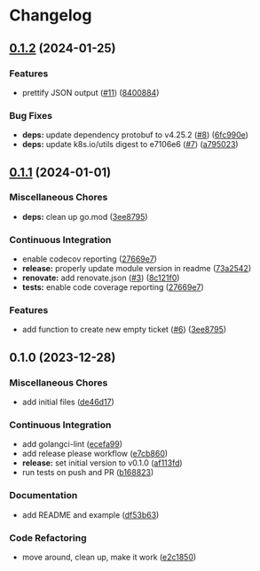 # Changelog

## [0.1.2](https://github.com/nobbs/mapr-ticket-parser/compare/v0.1.1...v0.1.2) (2024-01-25)


### Features

* prettify JSON output ([#11](https://github.com/nobbs/mapr-ticket-parser/issues/11)) ([8400884](https://github.com/nobbs/mapr-ticket-parser/commit/8400884758d9f123b75717313bf1f2a007bd435a))


### Bug Fixes

* **deps:** update dependency protobuf to v4.25.2 ([#8](https://github.com/nobbs/mapr-ticket-parser/issues/8)) ([6fc990e](https://github.com/nobbs/mapr-ticket-parser/commit/6fc990ed54b90ff85ea7e61622fcaae919f6e358))
* **deps:** update k8s.io/utils digest to e7106e6 ([#7](https://github.com/nobbs/mapr-ticket-parser/issues/7)) ([a795023](https://github.com/nobbs/mapr-ticket-parser/commit/a795023c36df490e16ec9f8c8ddcec2cc7363ae3))

## [0.1.1](https://github.com/nobbs/mapr-ticket-parser/compare/v0.1.0...v0.1.1) (2024-01-01)


### Miscellaneous Chores

* **deps:** clean up go.mod ([3ee8795](https://github.com/nobbs/mapr-ticket-parser/commit/3ee8795ab7cc6712997a8240b7d522ffe5f690f3))


### Continuous Integration

* enable codecov reporting ([27669e7](https://github.com/nobbs/mapr-ticket-parser/commit/27669e7885049cdcf67f5a9537820d101d1d3851))
* **release:** properly update module version in readme ([73a2542](https://github.com/nobbs/mapr-ticket-parser/commit/73a25421f5c8ded3df87e22810a641097cc9fe17))
* **renovate:** add renovate.json ([#3](https://github.com/nobbs/mapr-ticket-parser/issues/3)) ([8c121f0](https://github.com/nobbs/mapr-ticket-parser/commit/8c121f01df35309745f5e803fefea85d61bba66e))
* **tests:** enable code coverage reporting ([27669e7](https://github.com/nobbs/mapr-ticket-parser/commit/27669e7885049cdcf67f5a9537820d101d1d3851))


### Features

* add function to create new empty ticket ([#6](https://github.com/nobbs/mapr-ticket-parser/issues/6)) ([3ee8795](https://github.com/nobbs/mapr-ticket-parser/commit/3ee8795ab7cc6712997a8240b7d522ffe5f690f3))

## 0.1.0 (2023-12-28)


### Miscellaneous Chores

* add initial files ([de46d17](https://github.com/nobbs/mapr-ticket-parser/commit/de46d177b6b81a3f2b6d9b20b121bd2a33245584))


### Continuous Integration

* add golangci-lint ([ecefa99](https://github.com/nobbs/mapr-ticket-parser/commit/ecefa99e6b12f967bdd3805b301f26f6a07dfd27))
* add release please workflow ([e7cb860](https://github.com/nobbs/mapr-ticket-parser/commit/e7cb860dc9e1815b4f34cc59fdefe82ffc9578f2))
* **release:** set initial version to v0.1.0 ([af113fd](https://github.com/nobbs/mapr-ticket-parser/commit/af113fd2be13d5eb88d79140825a21ca18b5667f))
* run tests on push and PR ([b168823](https://github.com/nobbs/mapr-ticket-parser/commit/b168823fe8f474170c5e73654e9d11180b5c5564))


### Documentation

* add README and example ([df53b63](https://github.com/nobbs/mapr-ticket-parser/commit/df53b63410e87586273a4b6a7aa42e7ff9fb4c4d))


### Code Refactoring

* move around, clean up, make it work ([e2c1850](https://github.com/nobbs/mapr-ticket-parser/commit/e2c18505a4db609f98d5362d2d962c51b6a8c452))
